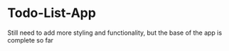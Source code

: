 # Todo-List-App

Still need to add more styling and functionality, but the base of the 
app is complete so far
